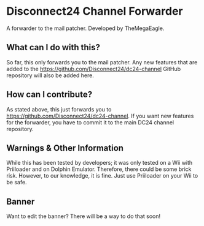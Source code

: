 # Disconnect24 Channel Forwarder
A forwarder to the mail patcher. Developed by TheMegaEagle.

## What can I do with this?
So far, this only forwards you to the mail patcher. Any new features that are added to the https://github.com/Disconnect24/dc24-channel GitHub repository will also be added here.

## How can I contribute?
As stated above, this just forwards you to https://github.com/Disconnect24/dc24-channel. If you want new features for the forwarder, you have to commit it to the main DC24 channel repository.

## Warnings & Other Information
While this has been tested by developers; it was only tested on a Wii with Priiloader and on Dolphin Emulator. Therefore, there could be some brick risk. However, to our knowledge, it is fine. Just use Priiloader on your Wii to be safe.

## Banner
Want to edit the banner? There will be a way to do that soon!
